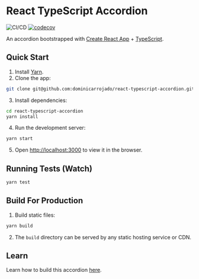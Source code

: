 # React TypeScript Accordion

![CI/CD](https://github.com/dominicarrojado/react-typescript-accordion/workflows/CI/CD/badge.svg) [![codecov](https://codecov.io/github/dominicarrojado/react-typescript-accordion/branch/main/graph/badge.svg?token=H4L3CQKZVR)](https://codecov.io/github/dominicarrojado/react-typescript-accordion)

An accordion bootstrapped with [Create React App](https://github.com/facebook/create-react-app) + [TypeScript](https://www.typescriptlang.org/).

## Quick Start

1. Install [Yarn](https://yarnpkg.com/lang/en/docs/install/).
2. Clone the app:

```bash
git clone git@github.com:dominicarrojado/react-typescript-accordion.git
```

3. Install dependencies:

```bash
cd react-typescript-accordion
yarn install
```

4. Run the development server:

```bash
yarn start
```

5. Open [http://localhost:3000](http://localhost:3000) to view it in the browser.

## Running Tests (Watch)

```bash
yarn test
```

## Build For Production

1. Build static files:

```bash
yarn build
```

2. The `build` directory can be served by any static hosting service or CDN.

## Learn

Learn how to build this accordion [here](https://dominicarrojado.com/posts/how-to-create-your-own-accordion-in-react-and-typescript-with-tests/).
